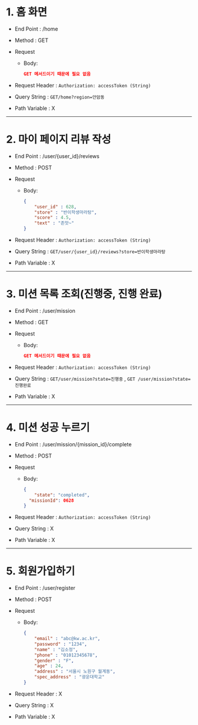 # 1. 홈 화면

- End Point : /home
- Method : GET
- Request
    - Body:
        
        ```json
        GET 메서드이기 때문에 필요 없음
        ```
        
- Request Header : `Authorization: accessToken (String)`
- Query String : `GET/home?region=안암동`
- Path Variable : X

---

# 2. 마이 페이지 리뷰 작성

- End Point : /user/{user_id}/reviews
- Method : POST
- Request
    - Body:
        
        ```json
        {
        	"user_id" : 628,
        	"store" : "반이학생마라탕",
        	"score" : 4.5,
        	"text" : "존맛~"
        }
        ```
        
- Request Header : `Authorization: accessToken (String)`
- Query String : `GET/user/{user_id}/reviews?store=반이학생마라탕`
- Path Variable : X

---

# 3. 미션 목록 조회(진행중, 진행 완료)

- End Point : /user/mission
- Method : GET
- Request
    - Body:
        
        ```json
        GET 메서드이기 때문에 필요 없음
        ```
        
- Request Header : `Authorization: accessToken (String)`
- Query String : `GET/user/mission?state=진행중` , `GET /user/mission?state=진행완료`
- Path Variable : X

---

# 4. 미션 성공 누르기

- End Point : /user/mission/{mission_id}/complete
- Method : POST
- Request
    - Body:
        
        ```json
        {
        	"state": "completed",
          "missionId": 0628
        }
        ```
        
- Request Header : `Authorization: accessToken (String)`
- Query String : X
- Path Variable : X

---

# 5. 회원가입하기

- End Point : /user/register
- Method : POST
- Request
    - Body:
        
        ```json
        {
        	"email" : "abc@kw.ac.kr",
        	"password" : "1234",
        	"name" : "김소정",
        	"phone" : "01012345678",
        	"gender" : "F",
        	"age" : 24,
        	"address" : "서울시 노원구 월계동",
        	"spec_address" : "광운대학교"
        }
        ```
        
- Request Header : X
- Query String : X
- Path Variable : X